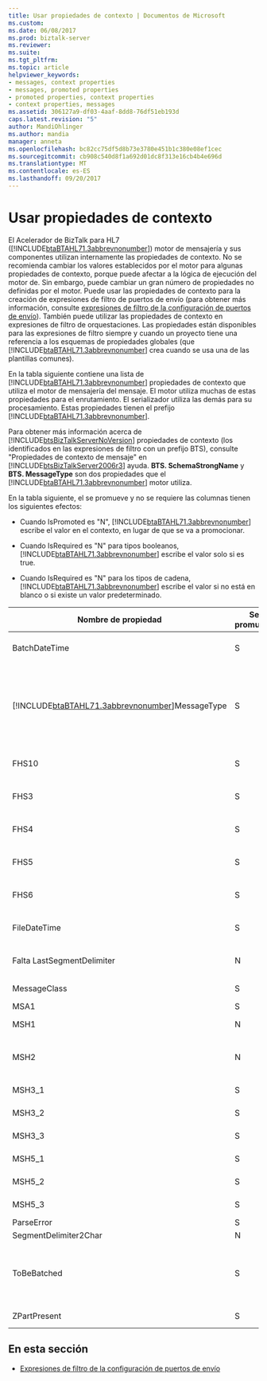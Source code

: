 ```yaml
---
title: Usar propiedades de contexto | Documentos de Microsoft
ms.custom: 
ms.date: 06/08/2017
ms.prod: biztalk-server
ms.reviewer: 
ms.suite: 
ms.tgt_pltfrm: 
ms.topic: article
helpviewer_keywords:
- messages, context properties
- messages, promoted properties
- promoted properties, context properties
- context properties, messages
ms.assetid: 306127a9-df03-4aaf-8dd8-76df51eb193d
caps.latest.revision: "5"
author: MandiOhlinger
ms.author: mandia
manager: anneta
ms.openlocfilehash: bc82cc75df5d8b73e3780e451b1c380e08ef1cec
ms.sourcegitcommit: cb908c540d8f1a692d01dc8f313e16cb4b4e696d
ms.translationtype: MT
ms.contentlocale: es-ES
ms.lasthandoff: 09/20/2017
---
```

# <a name="using-context-properties"></a>Usar propiedades de contexto
El Acelerador de BizTalk para HL7 ([!INCLUDE[btaBTAHL71.3abbrevnonumber](../../includes/btabtahl71-3abbrevnonumber-md.md)]) motor de mensajería y sus componentes utilizan internamente las propiedades de contexto. No se recomienda cambiar los valores establecidos por el motor para algunas propiedades de contexto, porque puede afectar a la lógica de ejecución del motor de. Sin embargo, puede cambiar un gran número de propiedades no definidas por el motor. Puede usar las propiedades de contexto para la creación de expresiones de filtro de puertos de envío (para obtener más información, consulte [expresiones de filtro de la configuración de puertos de envío](../../adapters-and-accelerators/accelerator-hl7/setting-filter-expressions-on-send-ports.md)). También puede utilizar las propiedades de contexto en expresiones de filtro de orquestaciones. Las propiedades están disponibles para las expresiones de filtro siempre y cuando un proyecto tiene una referencia a los esquemas de propiedades globales (que [!INCLUDE[btaBTAHL71.3abbrevnonumber](../../includes/btabtahl71-3abbrevnonumber-md.md)] crea cuando se usa una de las plantillas comunes).  
  
 En la tabla siguiente contiene una lista de [!INCLUDE[btaBTAHL71.3abbrevnonumber](../../includes/btabtahl71-3abbrevnonumber-md.md)] propiedades de contexto que utiliza el motor de mensajería del mensaje. El motor utiliza muchas de estas propiedades para el enrutamiento. El serializador utiliza las demás para su procesamiento. Estas propiedades tienen el prefijo [!INCLUDE[btaBTAHL71.3abbrevnonumber](../../includes/btabtahl71-3abbrevnonumber-md.md)].  
  
 Para obtener más información acerca de [!INCLUDE[btsBizTalkServerNoVersion](../../includes/btsbiztalkservernoversion-md.md)] propiedades de contexto (los identificados en las expresiones de filtro con un prefijo BTS), consulte "Propiedades de contexto de mensaje" en [!INCLUDE[btsBizTalkServer2006r3](../../includes/btsbiztalkserver2006r3-md.md)] ayuda. **BTS. SchemaStrongName** y **BTS. MessageType** son dos propiedades que el [!INCLUDE[btaBTAHL71.3abbrevnonumber](../../includes/btabtahl71-3abbrevnonumber-md.md)] motor utiliza.  
  
 En la tabla siguiente, el se promueve y no se requiere las columnas tienen los siguientes efectos:  
  
-   Cuando IsPromoted es "N", [!INCLUDE[btaBTAHL71.3abbrevnonumber](../../includes/btabtahl71-3abbrevnonumber-md.md)] escribe el valor en el contexto, en lugar de que se va a promocionar.  
  
-   Cuando IsRequired es "N" para tipos booleanos, [!INCLUDE[btaBTAHL71.3abbrevnonumber](../../includes/btabtahl71-3abbrevnonumber-md.md)] escribe el valor solo si es true.  
  
-   Cuando IsRequired es "N" para los tipos de cadena, [!INCLUDE[btaBTAHL71.3abbrevnonumber](../../includes/btabtahl71-3abbrevnonumber-md.md)] escribe el valor si no está en blanco o si existe un valor predeterminado.  
  
|Nombre de propiedad|Se promueve|Es necesario|Notas|  
|-------------------|-----------------|-----------------|-----------|  
|BatchDateTime|S|N|[!INCLUDE[btaBTAHL71.3abbrevnonumber](../../includes/btabtahl71-3abbrevnonumber-md.md)]promueve esta propiedad cuando procesa un mensaje por lotes.|  
|[!INCLUDE[btaBTAHL71.3abbrevnonumber](../../includes/btabtahl71-3abbrevnonumber-md.md)]MessageType|S|S|El serializador utiliza esta propiedad para distinguir los mensajes únicos y por lotes. El Desensamblador de HL7 establece solo para los mensajes por lotes. La propiedad indica si el mensaje es un único mensaje, un mensaje por lotes entrantes o un mensaje de lotes de salida. Si el serializador no lo encuentra, se supone que el mensaje es un único mensaje.|  
|FHS10|S|N|[!INCLUDE[btaBTAHL71.3abbrevnonumber](../../includes/btabtahl71-3abbrevnonumber-md.md)]promueve esta propiedad cuando procesa un mensaje por lotes.|  
|FHS3|S|N|[!INCLUDE[btaBTAHL71.3abbrevnonumber](../../includes/btabtahl71-3abbrevnonumber-md.md)]promueve esta propiedad cuando procesa un mensaje por lotes.|  
|FHS4|S|N|[!INCLUDE[btaBTAHL71.3abbrevnonumber](../../includes/btabtahl71-3abbrevnonumber-md.md)]promueve esta propiedad cuando procesa un mensaje por lotes.|  
|FHS5|S|N|[!INCLUDE[btaBTAHL71.3abbrevnonumber](../../includes/btabtahl71-3abbrevnonumber-md.md)]promueve esta propiedad cuando procesa un mensaje por lotes.|  
|FHS6|S|N|[!INCLUDE[btaBTAHL71.3abbrevnonumber](../../includes/btabtahl71-3abbrevnonumber-md.md)]promueve esta propiedad cuando procesa un mensaje por lotes.|  
|FileDateTime|S|N|[!INCLUDE[btaBTAHL71.3abbrevnonumber](../../includes/btabtahl71-3abbrevnonumber-md.md)]promueve esta propiedad cuando procesa un mensaje por lotes.|  
|Falta LastSegmentDelimiter|N|N|[!INCLUDE[btaBTAHL71.3abbrevnonumber](../../includes/btabtahl71-3abbrevnonumber-md.md)]promueve esta propiedad cuando procesa un mensaje por lotes.|  
|MessageClass|S|S|Contiene **MessageClass2X** o **MessageClass2Xml** para distinguir entre las dos clases de mensajes.|  
|MSA1|S|S|Se aplica solo a los mensajes de confirmación.|  
|MSH1|N|S|El campo que contiene el separador de campos. El serializador utiliza esta propiedad.|  
|MSH2|N|S|El serializador utiliza esta propiedad. El campo que contiene los caracteres de codificación (separador de componentes, separador de repeticiones, carácter de escape y separador subcomponente).|  
|MSH3_1|S|N|El primer componente del campo de la aplicación de envío.|  
|MSH3_2|S|N|El segundo componente de campo de la aplicación de envío.|  
|MSH3_3|S|N|El tercer componente de campo de la aplicación de envío.|  
|MSH5_1|S|N|El primer componente del campo de la aplicación receptora.|  
|MSH5_2|S|N|El segundo componente de campo de la aplicación receptora.|  
|MSH5_3|S|N|El tercer componente de campo de la aplicación receptora.|  
|ParseError|S|S|Indica que se produjo un error durante el análisis.|  
|SegmentDelimiter2Char|N|N|El carácter que delimita los segmentos.|  
|ToBeBatched|S|N|Cuando se establece en false, [!INCLUDE[btaBTAHL71.3abbrevnonumber](../../includes/btabtahl71-3abbrevnonumber-md.md)] no almacena en búfer el mensaje pueda procesarse por lotes más adelante; en caso contrario, [!INCLUDE[btaBTAHL71.3abbrevnonumber](../../includes/btabtahl71-3abbrevnonumber-md.md)] envía el mensaje como parte de un lote.|  
|ZPartPresent|S|N|Indica si se encuentra un segmento de Z no declarado.|  
  
## <a name="in-this-section"></a>En esta sección  
  
-   [Expresiones de filtro de la configuración de puertos de envío](../../adapters-and-accelerators/accelerator-hl7/setting-filter-expressions-on-send-ports.md)